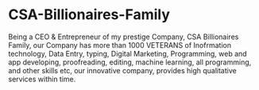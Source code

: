 # CSA-Billionaires-Family
Being a CEO &amp; Entrepreneur of my prestige Company, CSA Billionaires Family, our Company has more than 1000 VETERANS of Inofrmation technology, Data Entry, typing, Digital Marketing, Programming, web and app developing, proofreading, editing, machine learning, all programming, and other skills etc, our innovative company, provides high qualitative services within time.        
